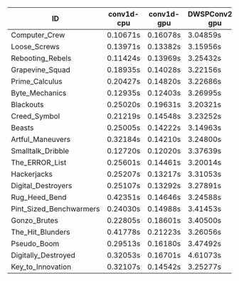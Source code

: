 |ID|conv1d-cpu|conv1d-gpu|DWSPConv2D-gpu|gemm-gpu|avg|
|-|-|-|-|-|-|
|Computer_Crew|0.10671s|0.16078s|3.04859s|1.94140s|1.31437s|
|Loose_Screws|0.13971s|0.13382s|3.15956s|1.93417s|1.34182s|
|Rebooting_Rebels|0.11424s|0.13969s|3.25432s|1.89994s|1.35205s|
|Grapevine_Squad|0.18935s|0.14028s|3.22156s|1.87611s|1.35682s|
|Prime_Calculus|0.20427s|0.14820s|3.22686s|1.90212s|1.37036s|
|Byte_Mechanics|0.12935s|0.12403s|3.26995s|2.00435s|1.38192s|
|Blackouts|0.25020s|0.19631s|3.20321s|1.89648s|1.38655s|
|Creed_Symbol|0.21219s|0.14548s|3.23252s|1.98582s|1.39400s|
|Beasts|0.25005s|0.14222s|3.14963s|2.04592s|1.39696s|
|Artful_Maneuvers|0.32184s|0.14210s|3.24800s|1.91389s|1.40646s|
|Smalltalk_Dribble|0.12720s|0.12020s|3.37639s|2.03358s|1.41434s|
|The_ERROR_List|0.25601s|0.14461s|3.20014s|2.10474s|1.42638s|
|Hackerjacks|0.25207s|0.13217s|3.31053s|2.05021s|1.43625s|
|Digital_Destroyers|0.25107s|0.13292s|3.27891s|2.08948s|1.43810s|
|Rug_Heed_Bend|0.42351s|0.14646s|3.24588s|2.04341s|1.46482s|
|Pint_Sized_Benchwarmers|0.24030s|0.14988s|3.41453s|2.06323s|1.46698s|
|Gonzo_Brutes|0.22805s|0.18601s|3.40500s|2.11994s|1.48475s|
|The_Hit_Blunders|0.41778s|0.21223s|3.26056s|2.17682s|1.51685s|
|Pseudo_Boom|0.29513s|0.16180s|3.47492s|2.15750s|1.52234s|
|Digitally_Destroyed|0.32053s|0.16701s|4.61073s|2.75247s|1.96268s|
|Key_to_Innovation|0.32107s|0.14542s|3.25277s|infs|infs|
